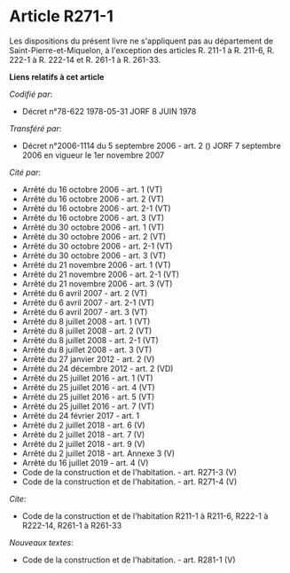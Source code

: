 # Article R271-1

Les dispositions du présent livre ne s'appliquent pas au département de Saint-Pierre-et-Miquelon, à l'exception des articles
R. 211-1 à R. 211-6, R. 222-1 à R. 222-14 et R. 261-1 à R. 261-33.

**Liens relatifs à cet article**

_Codifié par_:

  - Décret n°78-622 1978-05-31 JORF 8 JUIN 1978

_Transféré par_:

  - Décret n°2006-1114 du 5 septembre 2006 - art. 2 () JORF 7 septembre 2006 en vigueur le 1er novembre 2007

_Cité par_:

  - Arrêté du 16 octobre 2006 - art. 1 (VT)
  - Arrêté du 16 octobre 2006 - art. 2 (VT)
  - Arrêté du 16 octobre 2006 - art. 2-1 (VT)
  - Arrêté du 16 octobre 2006 - art. 3 (VT)
  - Arrêté du 30 octobre 2006 - art. 1 (VT)
  - Arrêté du 30 octobre 2006 - art. 2 (VT)
  - Arrêté du 30 octobre 2006 - art. 2-1 (VT)
  - Arrêté du 30 octobre 2006 - art. 3 (VT)
  - Arrêté du 21 novembre 2006 - art. 1 (VT)
  - Arrêté du 21 novembre 2006 - art. 2-1 (VT)
  - Arrêté du 21 novembre 2006 - art. 3 (VT)
  - Arrêté du 6 avril 2007 - art. 2 (VT)
  - Arrêté du 6 avril 2007 - art. 2-1 (VT)
  - Arrêté du 6 avril 2007 - art. 3 (VT)
  - Arrêté du 8 juillet 2008 - art. 1 (VT)
  - Arrêté du 8 juillet 2008 - art. 2 (VT)
  - Arrêté du 8 juillet 2008 - art. 2-1 (VT)
  - Arrêté du 8 juillet 2008 - art. 3 (VT)
  - Arrêté du 27 janvier 2012 - art. 2 (V)
  - Arrêté du 24 décembre 2012 - art. 2 (VD)
  - Arrêté du 25 juillet 2016 - art. 1 (VT)
  - Arrêté du 25 juillet 2016 - art. 4 (VT)
  - Arrêté du 25 juillet 2016 - art. 5 (VT)
  - Arrêté du 25 juillet 2016 - art. 7 (VT)
  - Arrêté du 24 février 2017 - art. 1
  - Arrêté du 2 juillet 2018 - art. 6 (V)
  - Arrêté du 2 juillet 2018 - art. 7 (V)
  - Arrêté du 2 juillet 2018 - art. 9 (V)
  - Arrêté du 2 juillet 2018 - art. Annexe 3 (V)
  - Arrêté du 16 juillet 2019 - art. 4 (V)
  - Code de la construction et de l'habitation. - art. R271-3 (V)
  - Code de la construction et de l'habitation. - art. R271-4 (V)

_Cite_:

  - Code de la construction et de l'habitation R211-1 à R211-6, R222-1 à R222-14, R261-1 à R261-33

_Nouveaux textes_:

  - Code de la construction et de l'habitation. - art. R281-1 (V)
